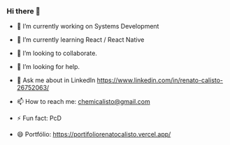 ### Hi there 👋


- 🔭 I’m currently working on Systems Development
- 🌱 I’m currently learning React / React Native
- 👯 I’m looking to collaborate.
- 🤔 I’m looking for help.
- 💬 Ask me about in LinkedIn https://www.linkedin.com/in/renato-calisto-26752063/
- 📫 How to reach me: chemicalisto@gmail.com
- ⚡ Fun fact: PcD

- 😄 Portfólio: https://portifoliorenatocalisto.vercel.app/
